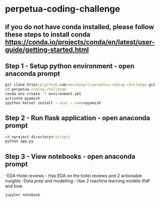 # perpetua-coding-challenge

## if you do not have conda installed, please follow these steps to install conda https://conda.io/projects/conda/en/latest/user-guide/getting-started.html

## Step 1 - Setup python environment - open anaconda prompt

```cmd
git clone https://github.com/amishpopli/perpetua-coding-challenge.git
cd perpetua-coding-challenge
conda env create -f environment.yml
activate pyamish
ipython kernel install --user --name=pyamish
```
## Step 2 - Run flask application - open anaconda prompt

```cmd
cd <project directory>/scripts
python app.py
```

## Step 3 - View notebooks - open anaconda prompt
-EDA Hotel reviews - Has EDA on the hotel reviews and 2 actionable insights
-Data prep and modelling - Has 2 machine learning models tfidf and bow

```cmd
jupyter notebook
```